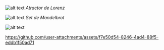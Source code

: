 

![alt text](https://github.com/LucasCalbu/Proyectos-Universidad/blob/main/Proyectos/atractor_de_lorenz.png)
*Atractor de Lorenz*

![alt text](https://github.com/LucasCalbu/Proyectos-Universidad/blob/main/Proyectos/set_de_mandelbrot_figura.png)
*Set de Mandelbrot*

![alt text](https://github.com/LucasCalbu/Proyectos-Universidad/blob/main/Proyectos/oscilador_armonico.png)

https://github.com/user-attachments/assets/f7e50d54-8246-4ad4-88f5-eddb1f50ad71

